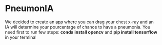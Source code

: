 # PneumonIA
We decided to create an app where you can drag your chest x-ray and an IA will determine your pourcentage of chance to have a pneumonia.
You need first to run few steps: **conda install opencv** and **pip install tensorflow** in your terminal
